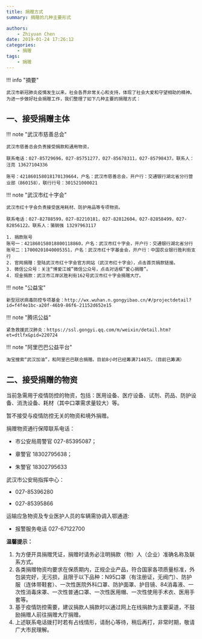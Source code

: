 ```yaml
---
title: 捐赠方式
summary: 捐赠的几种主要形式

authors:
    - Zhiyuan Chen
date: 2019-01-24 17:26:12
categories:
    - 捐赠
tags:
    - 捐赠
---
```



!!! info "摘要"

    武汉市新冠肺炎疫情发生以来，社会各界非常关心和支持，体现了社会大爱和守望相助的精神。为进一步做好社会捐赠工作，我们整理了如下几种主要的捐赠方式：

## 一、接受捐赠主体


!!! note "武汉市慈善总会"

    武汉市慈善总会负责接受捐款和通用物资，

    联系电话：027-85729696，027-85751277，027-85678311，027-85798437。联系人：汪亮 13627104336

    账号：421860158018170139664，户名：武汉市慈善总会，开户行：交通银行湖北省分行营业部（860158），联行行号：301521000021

!!! note "武汉市红十字会"

```
武汉市红十字会负责接受医用耗材、防护用品等专项物资。

联系电话：027-82788599，027-82210181，027-82812604，027-82858499，027-82856122。联系人：骆钢强 13297963117

1. 捐款账号
账号一：421860158018800118860，户名：武汉市红十字会，开户行：交通银行湖北省分行
账号二：17000201040005351，户名：武汉市红十字基金会，开户行：中国农业银行胜利街支行
2. 官网捐赠：登陆武汉市红十字会官方网站（武汉市红十字会），点击首页捐款链接。
3. 微信公众号：关注“博爱江城”微信公众号，点击对话框“爱心捐赠”。
4. 现金捐款：武汉市江岸区胜利街162号武汉市红十字会捐赠大厅。
```
!!! note "公益宝"

    新型冠状病毒防控专项基金：http://wx.wuhan.n.gongyibao.cn/#/projectdetail?id=f4f4e1bc-a20f-46b9-86f6-21152d652e15

!!! note "腾讯公益"

    紧急救援武汉肺炎：https://ssl.gongyi.qq.com/m/weixin/detail.htm?et=dtlfx&pid=220724

!!! note "阿里巴巴公益平台"

    淘宝搜索“武汉加油”，和阿里巴巴联合捐赠。目前8小时已经筹满7140万。（目前已筹满）

## 二、接受捐赠的物资

当前急需用于疫情防控的物资，包括：医用设备、医疗设备、试剂、药品、防护设备、消洗设备、耗材（其中口罩需求量较大）等。

暂不接受与疫情防控无关的物资和境外捐赠。

捐赠物资通行保障联系电话：

- 市公安局周警官 027-85395087；

- 章警官 18302795638；

- 朱警官 18302795633

武汉市公安局指挥中心：

 - 027-85396280

 - 027-85395866

运输应急物资及专业医护人员的车辆需协调入鄂通道:

 - 报警服务电话 027-67122700

**温馨提示：**

1. 为方便开具捐赠凭证，捐赠时请务必注明捐款（物）人（企业）准确名称及联系方式。
2. 各类捐赠物资均要求在保质期内，正规企业产品，符合国家各项质量标准，外包装完好，无污损，且限于以下品种：N95口罩（有注册证，无阀门）、防护服（连体带鞋套）、一次性医院外科口罩、防护面罩、护目镜、84消毒液、一次性消毒床罩、一次性普通口罩、一次性医用帽、一次性使用手术衣、医用手套等。
3. 基于疫情防控需要，建议捐款人捐款时以通过网上在线捐款为主要渠道，不鼓励捐赠人前往捐赠大厅捐赠。
4. 上述联系电话拨打时若有占线情形，请耐心等待，稍后再打，非常时期，敬请广大市民理解。
